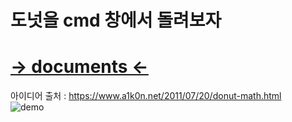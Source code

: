 # 도넛을 cmd 창에서 돌려보자

# [  -> documents <-  ](https://github.com/ysh4296/donut_cmd/blob/main/donut_cmd.pdf)

아이디어 출처 : https://www.a1k0n.net/2011/07/20/donut-math.html  
![demo](https://user-images.githubusercontent.com/29995264/123263434-eb243880-d533-11eb-906e-aa1d10d58c4d.gif)
